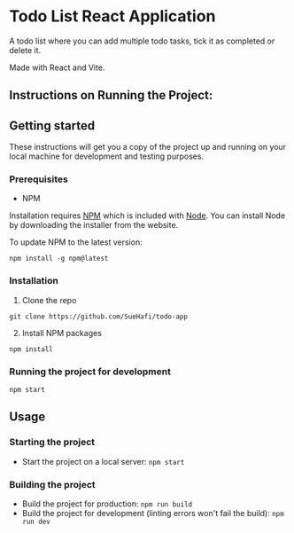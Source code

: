 # Todo List React Application
A todo list where you can add multiple todo tasks, tick it as completed or delete it.

Made with React and Vite.

## Instructions on Running the Project:

## Getting started

These instructions will get you a copy of the project up and running on your local machine for development and testing purposes.

### Prerequisites

- NPM

Installation requires [NPM](https://www.npmjs.com/) which is included with [Node](https://nodejs.org/). You can install Node by downloading the installer from the website.

To update NPM to the latest version:

```
npm install -g npm@latest
```

### Installation

1. Clone the repo

```
git clone https://github.com/SueHafi/todo-app
```

2. Install NPM packages

```
npm install
```

### Running the project for development

```
npm start
```

## Usage

### Starting the project

- Start the project on a local server: `npm start`

### Building the project

- Build the project for production: `npm run build`
- Build the project for development (linting errors won't fail the build): `npm run dev`
